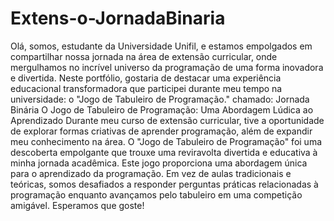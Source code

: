 # Extens-o-JornadaBinaria
Olá, somos, estudante da Universidade Unifil, e estamos empolgados em compartilhar nossa jornada na área de extensão curricular, onde mergulhamos no incrível universo da programação de uma forma inovadora e divertida. Neste portfólio, gostaria de destacar uma experiência educacional transformadora que participei durante meu tempo na universidade: o "Jogo de Tabuleiro de Programação." chamado: Jornada Binária O Jogo de Tabuleiro de Programação: Uma Abordagem Lúdica ao Aprendizado Durante meu curso de extensão curricular, tive a oportunidade de explorar formas criativas de aprender programação, além de expandir meu conhecimento na área. O "Jogo de Tabuleiro de Programação" foi uma descoberta empolgante que trouxe uma reviravolta divertida e educativa à minha jornada acadêmica. Este jogo proporciona uma abordagem única para o aprendizado da programação. Em vez de aulas tradicionais e teóricas, somos desafiados a responder perguntas práticas relacionadas à programação enquanto avançamos pelo tabuleiro em uma competição amigável. Esperamos que goste!
